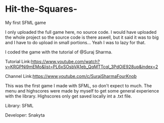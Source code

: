 # Hit-the-Squares-
My first SFML game

I only uploaded the full game here, no source code.
I would have uploaded the whole project so the source code is there aswell, but it said it was to big and I have to do upload in small portions...
Yeah I was to lazy for that.

I coded the game with the tutorial of @Suraj Sharma.

Tutorial Link:https://www.youtube.com/watch?v=KRGPNi9mEMo&list=PL6xSOsbVA1eb_QqMTTcql_3PdOiE928up&index=2

Channel Link:https://www.youtube.com/c/SurajSharmaFourKnob

This was the first game I made with SFML, so don't expect to much.
The menu and highscores were made by myself to get some general experience with the library.
Highscores only get saved locally int a .txt file.

Library: SFML

Developer: Snakyta
